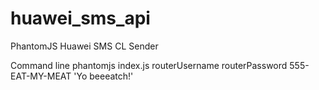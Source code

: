 huawei_sms_api
==============

PhantomJS Huawei SMS CL Sender

Command line
  phantomjs index.js routerUsername routerPassword 555-EAT-MY-MEAT 'Yo beeeatch!'
